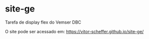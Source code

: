 # site-ge
Tarefa de display flex do Vemser DBC

O site pode ser acessado em: https://vitor-scheffer.github.io/site-ge/

